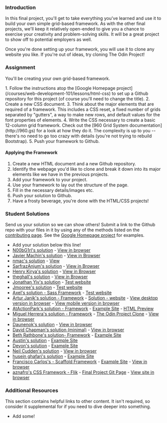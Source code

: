 ### Introduction

In this final project, you'll get to take everything you've learned and use it to build your own simple grid-based framework.  As with the other final projects, we'll keep it relatively open-ended to give you a chance to exercise your creativity and problem-solving skills.  It will be a great project to show off to potential employers as well.

Once you're done setting up your framework, you will use it to clone any website you like.  If you're out of ideas, try cloning The Odin Project!

### Assignment
You'll be creating your own grid-based framework.

<div class="lesson-content__panel" markdown="1">
1. Follow the instructions atop the [Google Homepage project](/courses/web-development-101/lessons/html-css) to set up a Github repository for this project (of course you'll need to change the title).
2. Create a new CSS document.
3. Think about the major elements that are required of a framework.  This includes a CSS reset, a fixed number of grids separated by "gutters", a way to make new rows, and default values for the font properties of elements.
4. Write the CSS necessary to create a basic 12-column grid framework.  Check out the [960 Grid System documentation](http://960.gs) for a look at how they do it.  The complexity is up to you -- there's no need to go too crazy with details (you're not trying to rebuild Bootstrap).
5. Push your framework to Github.

#### Applying the Framework

1. Create a new HTML document and a new Github repository.
2. Identify the webpage you'd like to clone and break it down into its major elements like we have in the previous projects.
3. Add your framework to your project.
4. Use your framework to lay out the structure of the page.
5. Fill in the necessary details/images etc.
6. Push your solution to Github.
7. Have a frosty beverage, you're done with the HTML/CSS projects!
</div>

### Student Solutions
Send us your solution so we can show others! Submit a link to the Github repo with your files in it by using any of the methods listed on the [contributing page](http://github.com/TheOdinProject/curriculum/blob/master/contributing.md).  See the [Google Homepage project](/courses/web-development-101/lessons/html-css) for examples.

* Add your solution below this line!
* [N00bG1rl's solution](https://github.com/N00bG1rl/framework) - [View in browser](https://n00bg1rl.github.io/framework/)
* [Javier Machin's solution](https://github.com/Javier-Machin/cloud9-clone) - [View in Browser](https://javier-machin.github.io/cloud9-clone/)
* [nmac's solution](https://github.com/nmacawile/css-framework) - [View](https://htmlpreview.github.io/?https://github.com/nmacawile/css-framework/blob/master/index.html)
* [SarfrazAnjum's solution](https://github.com/SarfrazAnjum/TOP_Design-Your-Own-Grid-Based-Framework) - [View in Browser]( https://sarfrazanjum.github.io/TOP_Design-Your-Own-Grid-Based-Framework/)
* [Henry Kirya's solution](https://github.com/harrika/mp3juices) - [View in Browser](https://harrika.github.io/mp3juices/)
* [theghall's solution](https://github.com/theghall/odin-framework) - [View in Browser](https://theghall.github.io/odin-framework/example/index.html)
* [Jonathan Yiv's solution](https://github.com/JonathanYiv/flex-grid) - [Test website](https://jonathanyiv.github.io/flex-grid/sample/index.html)
* [Jmooree's solution](https://github.com/jmooree30/css-grid-framework) - [Test website](https://jmooree30.github.io/css-grid-framework/)
* [Axel's solution - Sass Framework](https://github.com/afuh/sasso) - [Test website](https://afuh.github.io/sass-framework/)
* [Artur Janik's solution - Framework](https://github.com/ArturJanik/Stellage) - [Solution - website](https://github.com/ArturJanik/ProjectInteria) - [View desktop version in browser](https://htmlpreview.github.io/?https://github.com/ArturJanik/ProjectInteria/blob/master/index.html) - [View mobile version in browser](https://htmlpreview.github.io/?https://github.com/ArturJanik/ProjectInteria/blob/master/mindex.html)
* [AtActionPark's solution - Framework](https://github.com/AtActionPark/odin_grid_framework) - [Example Site](https://github.com/AtActionPark/odin_grid_framework_example) - [HTML Preview](http://htmlpreview.github.io/?https://github.com/AtActionPark/odin_grid_framework_example/blob/master/main.html)
* [Miguel Herrera's solution - Framework](https://github.com/migueloherrera/estilos) - [The Odin Project Clone](https://github.com/migueloherrera/ctop) - [View in browser](http://htmlpreview.github.io/?https://github.com/migueloherrera/ctop/blob/master/index.html)
* [Daunenok's solution](https://github.com/daunenok/framework-edx) - [View in browser](https://daunenok.github.io/framework-edx/)
* [David Chapman's solution (minimal)](https://github.com/davidchappy/css-framework) - [View in browser](https://davidchappy.github.io/css-framework/)
* [Beth Rathbone's solution- Framework](https://github.com/bethrath/12-column-grid) - [Example Site](http://htmlpreview.github.io/?https://github.com/bethrath/lisa-eldridge/blob/master/index.html)
* [Austin's solution](https://github.com/CouchofTomato/css-framework) - [Example Site](https://couchoftomato.github.io/css-framework/)
* [Devon's solution](https://github.com/defitjo/grid-based-framework) - [Example Site](https://defitjo.github.io/grid-based-framework/)
* [Neil Cudden's solution](https://github.com/ncud4bloc/My_Frame/) - [View in browser](https://ncud4bloc.github.io/My_Frame/HTML/index.html)
* [husein ghafari's solution](https://github.com/hosghf/css-grid-framework) - [Example Site](https://htmlpreview.github.io/?https://github.com/hosghf/final-prj/blob/master/index.html)
* [Francisco Carlos's - Scaffold Framework](https://github.com/fcarlosdev/the_odin_project/tree/master/grid-framework) - [Example Site](https://github.com/fcarlosdev/the_odin_project/blob/master/thoughco) - [View in browser](http://htmlpreview.github.io/?https://github.com/fcarlosdev/the_odin_project/blob/master/thoughco/index.html)
* [aznafro's CSS Framework - Flik](https://github.com/aznafro/flik) - [Final Project Git Page](https://github.com/aznafro/natgeo) - [View site in browser](https://aznafro.github.io/natgeo/)


### Additional Resources
This section contains helpful links to other content. It isn't required, so consider it supplemental for if you need to dive deeper into something.

* Add some!
